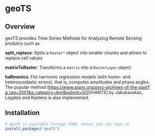 # geoTS

## Overview 
geoTS provides Time Series Methods for Analyzing Remote Sensing produtcs
such as

  **split_replace**: Splits a ```Raster*``` object into smaller chunks and allows to replace cell values
  
  **matrixToRaster**: Transforms a ```matrix``` into a ```RasterLayer``` object
  
  **haRmonics**: Fits harmonic regression models (with homo- and heteroscedastic errors), 
  that is, computes amplitudes and phase angles. The popular method (https://www.asprs.org/pers-archives-of-the-past?a_tag=2001&a_category=Apr&submit=GO)[HANTS]
  by Jakubauskas, Legates and Kastens is also implemented.

## Installation
``` r
# geoTS is available through CRAN, hence, you can type in
install.packages("geoTS")
```
